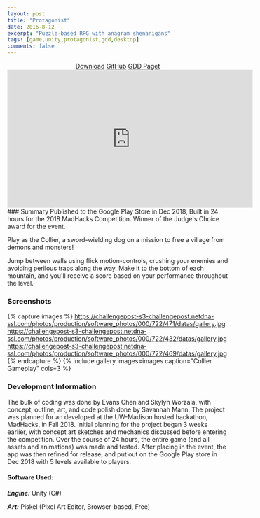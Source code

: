```yaml
---
layout: post
title: "Protagonist"
date: 2016-8-12
excerpt: "Puzzle-based RPG with anagram shenanigans"
tags: [game,unity,protagonist,gdd,desktop]
comments: false
---
```

<center>
<div markdown="0"><a href="https://github.com/mannnnnn/protagonist-demo" class="btn btn-success">Download</a>     <a href="https://github.com/mannnnnn/Protagonist-GDD" class="btn btn-warning">GitHub</a>     <a href="http://gamedesignuw.com/projects/protagonist/" class="btn btn-danger">GDD Paget</a></div>

<iframe width="560" height="315" src="https://www.youtube.com/watch?v=kzXgR4KvqnA" frameborder="0"> </iframe>

</center>
### Summary
Published to the Google Play Store in Dec 2018, Built in 24 hours for the 2018 MadHacks Competition. Winner of the Judge's Choice award for the event.

Play as the Collier, a sword-wielding dog on a mission to free a village from demons and monsters!

Jump between walls using flick motion-controls, crushing your enemies and avoiding perilous traps along the way. Make it to the bottom of each mountain, and you'll receive a score based on your performance throughout the level.

### Screenshots

{% capture images %}
	https://challengepost-s3-challengepost.netdna-ssl.com/photos/production/software_photos/000/722/471/datas/gallery.jpg
    https://challengepost-s3-challengepost.netdna-ssl.com/photos/production/software_photos/000/722/432/datas/gallery.jpg
    https://challengepost-s3-challengepost.netdna-ssl.com/photos/production/software_photos/000/722/469/datas/gallery.jpg
{% endcapture %}
{% include gallery images=images caption="Collier Gameplay" cols=3 %}

### Development Information

The bulk of coding was done by Evans Chen and Skylyn Worzala, with concept, outline, art, and code polish done by Savannah Mann. The project was planned for an developed at the UW-Madison hosted hackathon, MadHacks, in Fall 2018. Initial planning for the project began 3 weeks earlier, with concept art sketches and mechanics discussed before entering the competition. Over the course of 24 hours, the entire game (and all assets and animations) was made and tested. After placing in the event, the app was then refined for release, and put out on the Google Play store in Dec 2018 with 5 levels available to players.

#### Software Used: 

***Engine:*** Unity (C#)

***Art:*** Piskel (Pixel Art Editor, Browser-based, Free)


